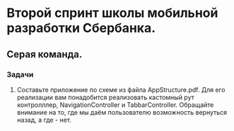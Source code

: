 # Второй спринт школы мобильной разработки Сбербанка. 
## Серая команда.
### Задачи
1. Составьте приложение по схеме из файла AppStructure.pdf. Для его реализации вам понадобится реализовать кастомный рут контролллер, NavigationController и TabbarController. Обращайте внимание на то, где мы даём пользователю возможность вернуться назад, а где - нет. 
